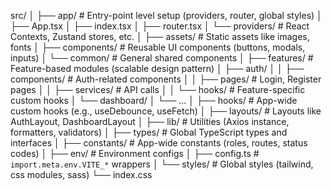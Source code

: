 src/
│
├── app/                    # Entry-point level setup (providers, router, global styles)
│   ├── App.tsx
│   ├── index.tsx
│   ├── router.tsx
│   └── providers/          # React Contexts, Zustand stores, etc.
│
├── assets/                 # Static assets like images, fonts
│
├── components/             # Reusable UI components (buttons, modals, inputs)
│   └── common/             # General shared components
│
├── features/               # Feature-based modules (scalable design pattern)
│   ├── auth/
│   │   ├── components/     # Auth-related components
│   │   ├── pages/          # Login, Register pages
│   │   ├── services/       # API calls
│   │   └── hooks/          # Feature-specific custom hooks
│   └── dashboard/
│       └── ...
│
├── hooks/                  # App-wide custom hooks (e.g., useDebounce, useFetch)
│
├── layouts/                # Layouts like AuthLayout, DashboardLayout
│
├── lib/                    # Utilities (Axios instance, formatters, validators)
│
├── types/                  # Global TypeScript types and interfaces
│
├── constants/              # App-wide constants (roles, routes, status codes)
│
├── env/                    # Environment configs
│   ├── config.ts           # `import.meta.env.VITE_*` wrappers
│
└── styles/                 # Global styles (tailwind, css modules, sass)
    └── index.css


